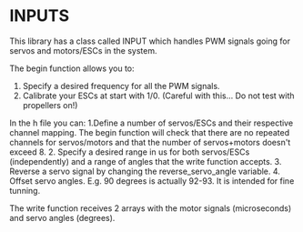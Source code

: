 # INPUTS
This library has a class called INPUT which handles PWM signals going for servos and motors/ESCs in the system.

The begin function allows you to:
  1. Specify a desired frequency for all the PWM signals. 
  2. Calibrate your ESCs at start with 1/0. (Careful with this... Do not test with propellers on!)

In the h file you can:
    1.Define a number of servos/ESCs and their respective channel mapping. 
    The begin function will check that there are no repeated channels for servos/motors 
    and that the number of servos+motors doesn't exceed 8.
    2. Specify a desired range in us for both servos/ESCs (independently) and
    a range of angles that the write function accepts.
    3. Reverse a servo signal by changing the reverse_servo_angle variable.
    4. Offset servo angles. E.g. 90 degrees is actually 92-93. It is intended for fine tunning.

The write function receives 2 arrays with the motor signals (microseconds) and servo angles (degrees). 
